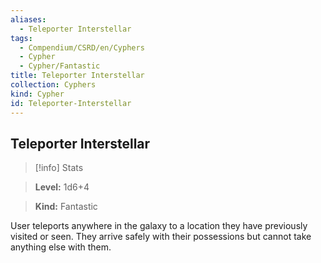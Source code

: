 ```yaml
---
aliases:
  - Teleporter Interstellar
tags:
  - Compendium/CSRD/en/Cyphers
  - Cypher
  - Cypher/Fantastic
title: Teleporter Interstellar
collection: Cyphers
kind: Cypher
id: Teleporter-Interstellar
---
```

## Teleporter Interstellar    
>[!info] Stats    
> **Level:** 1d6+4    
> **Kind:** Fantastic  
    
User teleports anywhere in the galaxy to a location they have previously visited or seen. They arrive safely with their possessions but cannot take anything else with them.
